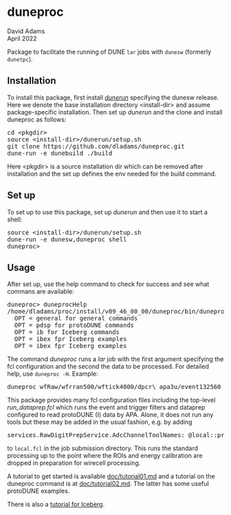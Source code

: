 # duneproc

David Adams  
April 2022

Package to facilitate the running of DUNE `lar` jobs with `dunesw` (formerly `dunetpc`).

## Installation
To install this package, first install [*dunerun*](https://github.com/dladams/dunerun) specifying the dunesw release.
Here we denote the base installation directory \<install-dir> and assume package-specific installation.
Then set up *dunerun* and the clone and install duneproc as follows:
<pre>
cd &lt;pkgdir>
source &lt;install-dir>/dunerun/setup.sh
git clone https://github.com/dladams/duneproc.git
dune-run -e dunebuild ./build
</pre>
Here \<pkgdir> is a source installation dir which can be removed after installation and the set up defines the env needed for the build command.

## Set up
To set up to use this package, set up *dunerun* and then use it to start a shell:
<pre>
source &lt;install-dir>/dunerun/setup.sh
dune-run -e dunesw,duneproc shell
duneproc> 
</pre>

## Usage

After set up, use the help command to check for success and see what commans are available:
<pre>
duneproc> duneprocHelp
/home/dladams/proc/install/v09_46_00_00/duneproc/bin/duneprocHelp OPT
  OPT = general for general commands
  OPT = pdsp for protoDUNE commands
  OPT = ib for Iceberg commands
  OPT = ibex fpr Iceberg examples
  OPT = ibex fpr Iceberg examples
</pre>

The command *duneproc* runs a *lar* job with the first argument
specifying the fcl configuration and the second the data to be processed.
For detailed help, use `duneproc -H`. Example:
<pre>
duneproc wfRaw/wfrran500/wftick4000/dpcr\_apa3u/event132560 5777evts132000-133000
</pre>

This package provides many fcl configuration files including the top-level
*run_dataprep.fcl* which runs the event and trigger filters and dataprep configured
to read protoDUNE (I) data by APA.
Alone, it does not run any tools but these may be added in the usual fashion, e.g. by adding
<pre>
services.RawDigitPrepService.AdcChannelToolNames: @local::protodune_dataprep_tools_calib_noiserem
</pre>
to `local.fcl` in the job submission directory.
This runs the standard processing up to the point where the ROIs and energy calibration
are dropped in preparation for wirecell processing.

A tutorial to get started is available [doc/tutorial01.md](doc/tutorial01.md)
and a tutorial on the duneproc command is at [doc/tutorial02.md](doc/tutorial02.md).
The latter has some useful protoDUNE examples.

There is also a [tutorial for Iceberg](doc/tutorial_iceberg.md).
